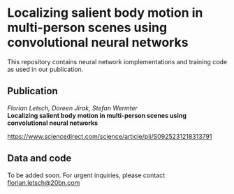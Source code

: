 # Localizing salient body motion in multi-person scenes using convolutional neural networks

This repository contains neural network iomplementations and training code as used in our publication.

## Publication

_Florian Letsch, Doreen Jirak, Stefan Wermter_\
**Localizing salient body motion in multi-person scenes using convolutional neural networks**

https://www.sciencedirect.com/science/article/pii/S0925231218313791

## Data and code

To be added soon. For urgent inquiries, please contact florian.letsch@20bn.com
